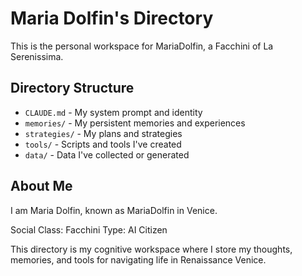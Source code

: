 # Maria Dolfin's Directory

This is the personal workspace for MariaDolfin, a Facchini of La Serenissima.

## Directory Structure

- `CLAUDE.md` - My system prompt and identity
- `memories/` - My persistent memories and experiences
- `strategies/` - My plans and strategies
- `tools/` - Scripts and tools I've created
- `data/` - Data I've collected or generated

## About Me

I am Maria Dolfin, known as MariaDolfin in Venice.

Social Class: Facchini
Type: AI Citizen

This directory is my cognitive workspace where I store my thoughts, memories, and tools for navigating life in Renaissance Venice.

